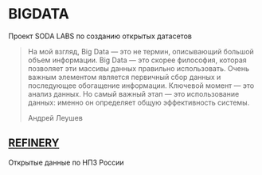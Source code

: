 # BIGDATA

Проект SODA LABS по созданию открытых датасетов



>На мой взгляд, Big Data — это не термин, описывающий большой объем информации. Big Data — это скорее философия, которая позволяет эти массивы данных правильно использовать. Очень важным элементом является первичный сбор данных и последующее обогащение информации. Ключевой момент — это анализ данных. Но самый важный этап — это использование данных: именно он определяет общую эффективность системы.
>
>Андрей Леушев


## [REFINERY](REFINERY/readme.md)

Открытые данные по НПЗ России

